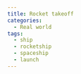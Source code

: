 ```yaml
---
title: Rocket takeoff
categories:
  - Real world
tags:
  - ship
  - rocketship
  - spaceship
  - launch
---
```

